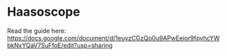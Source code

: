 # Haasoscope

Read the guide here:
https://docs.google.com/document/d/1euyzCGzQo0u9APwEeior9fpyhcYWbkNxYQaV7SuFfoE/edit?usp=sharing
